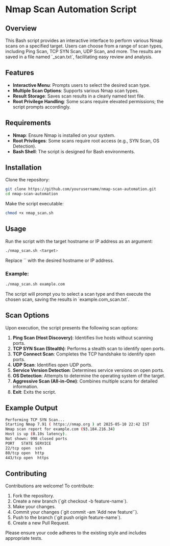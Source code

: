 # Nmap Scan Automation Script

## Overview

This Bash script provides an interactive interface to perform various Nmap scans on a specified target. Users can choose from a range of scan types, including Ping Scan, TCP SYN Scan, UDP Scan, and more. The results are saved in a file named \`<target>_scan.txt\`, facilitating easy review and analysis.

## Features

- **Interactive Menu**: Prompts users to select the desired scan type.
- **Multiple Scan Options**: Supports various Nmap scan types.
- **Result Storage**: Saves scan results in a clearly named text file.
- **Root Privilege Handling**: Some scans require elevated permissions; the script prompts accordingly.

## Requirements

- **Nmap**: Ensure Nmap is installed on your system.
- **Root Privileges**: Some scans require root access (e.g., SYN Scan, OS Detection).
- **Bash Shell**: The script is designed for Bash environments.

## Installation

Clone the repository:

```bash
git clone https://github.com/yourusername/nmap-scan-automation.git
cd nmap-scan-automation
```

Make the script executable:

```bash
chmod +x nmap_scan.sh
```

## Usage

Run the script with the target hostname or IP address as an argument:

```bash
./nmap_scan.sh <target>
```

Replace \`<target>\` with the desired hostname or IP address.

### Example:

```bash
./nmap_scan.sh example.com
```

The script will prompt you to select a scan type and then execute the chosen scan, saving the results in \`example.com_scan.txt\`.

## Scan Options

Upon execution, the script presents the following scan options:

1. **Ping Scan (Host Discovery)**: Identifies live hosts without scanning ports.
2. **TCP SYN Scan (Stealth)**: Performs a stealth scan to identify open ports.
3. **TCP Connect Scan**: Completes the TCP handshake to identify open ports.
4. **UDP Scan**: Identifies open UDP ports.
5. **Service Version Detection**: Determines service versions on open ports.
6. **OS Detection**: Attempts to determine the operating system of the target.
7. **Aggressive Scan (All-in-One)**: Combines multiple scans for detailed information.
8. **Exit**: Exits the script.

## Example Output

```bash
Performing TCP SYN Scan...
Starting Nmap 7.91 ( https://nmap.org ) at 2025-05-10 22:42 IST
Nmap scan report for example.com (93.184.216.34)
Host is up (0.10s latency).
Not shown: 998 closed ports
PORT   STATE SERVICE
22/tcp open  ssh
80/tcp open  http
443/tcp open  https
```

## Contributing

Contributions are welcome! To contribute:

1. Fork the repository.
2. Create a new branch (\`git checkout -b feature-name\`).
3. Make your changes.
4. Commit your changes (\`git commit -am 'Add new feature'\`).
5. Push to the branch (\`git push origin feature-name\`).
6. Create a new Pull Request.

Please ensure your code adheres to the existing style and includes appropriate tests.
